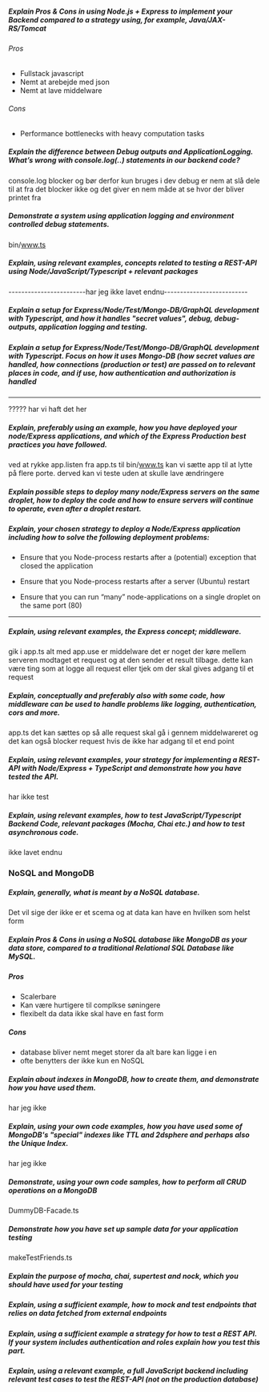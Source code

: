 ##### Explain Pros & Cons in using Node.js + Express to implement your Backend compared to a strategy using, for example, Java/JAX-RS/Tomcat
###### Pros
- Fullstack javascript
- Nemt at arebejde med json
- Nemt at lave middelware
###### Cons
- Performance bottlenecks with heavy computation tasks
##### Explain the difference between Debug outputs and ApplicationLogging. What’s wrong with console.log(..) statements in our backend code?
console.log blocker og bør derfor kun bruges i dev 
debug er nem at slå dele til at fra det blocker ikke og det giver en nem måde at se hvor der bliver printet fra

##### Demonstrate a system using application logging and environment controlled debug statements.
bin/www.ts

##### Explain, using relevant examples, concepts related to testing a REST-API using Node/JavaScript/Typescript + relevant packages
------------------------har jeg ikke lavet endnu--------------------------
##### Explain a setup for Express/Node/Test/Mongo-DB/GraphQL development with Typescript, and how it handles "secret values", debug, debug-outputs, application logging and testing.

##### Explain a setup for Express/Node/Test/Mongo-DB/GraphQL development with Typescript. Focus on how it uses Mongo-DB (how secret values are handled, how connections (production or test) are passed on to relevant places in code, and if use, how authentication and authorization is handled

----------
????? har vi haft det her
##### Explain, preferably using an example, how you have deployed your node/Express applications, and which of the Express Production best practices you have followed.
ved at rykke app.listen fra app.ts til bin/www.ts kan vi sætte app til at lytte på flere porte. derved kan vi teste uden at skulle lave ændringere 
##### Explain possible steps to deploy many node/Express servers on the same droplet, how to deploy the code and how to ensure servers will continue to operate, even after a droplet restart.

##### Explain, your chosen strategy to deploy a Node/Express application including how to solve the following deployment problems:

-   Ensure that you Node-process restarts after a (potential) exception that closed the application
    
-   Ensure that you Node-process restarts after a server (Ubuntu) restart
    
-   Ensure that you can run “many” node-applications on a single droplet on the same port (80)
    

----------

##### Explain, using relevant examples, the Express concept; middleware.
gik i app.ts alt med app.use er middelware det er noget der køre mellem serveren modtaget et request og at den sender et result tilbage. dette kan være ting som at logge all request eller tjek om der skal gives adgang til et request
##### Explain, conceptually and preferably also with some code, how middleware can be used to handle problems like logging, authentication, cors and more.
app.ts
det kan sættes op så alle request skal gå i gennem middelwareret og det kan også blocker request hvis de ikke har adgang til et end point
##### Explain, using relevant examples, your strategy for implementing a REST-API with Node/Express + TypeScript and demonstrate how you have tested the API.
har ikke test
##### Explain, using relevant examples, how to test JavaScript/Typescript Backend Code, relevant packages (Mocha, Chai etc.) and how to test asynchronous code.
ikke lavet endnu
### NoSQL and MongoDB

##### Explain, generally, what is meant by a NoSQL database.
Det vil sige der ikke er et scema og at data kan have en hvilken som helst form
##### Explain Pros & Cons in using a NoSQL database like MongoDB as your data store, compared to a traditional Relational SQL Database like MySQL.
##### Pros
- Scalerbare
- Kan være hurtigere til complkse søningere 
- flexibelt da data ikke skal have en fast form
##### Cons
- database bliver nemt meget storer da alt bare kan ligge i en
- ofte benytters der ikke kun en NoSQL
##### Explain about indexes in MongoDB, how to create them, and demonstrate how you have used them.
 har jeg ikke 
##### Explain, using your own code examples, how you have used some of MongoDB's "special" indexes like TTL and 2dsphere and perhaps also the Unique Index.
har jeg ikke
##### Demonstrate, using your own code samples, how to perform all CRUD operations on a MongoDB
DummyDB-Facade.ts  

##### Demonstrate how you have set up sample data for your application testing
makeTestFriends.ts
##### Explain the purpose of mocha, chai, supertest and nock, which you should have used for your testing

##### Explain, using a sufficient example, how to mock and test endpoints that relies on data fetched from external endpoints

##### Explain, using a sufficient example a strategy for how to test a REST API. If your system includes authentication and roles explain how you test this part.

##### Explain, using a relevant example, a full JavaScript backend including relevant test cases to test the REST-API (not on the production database)

